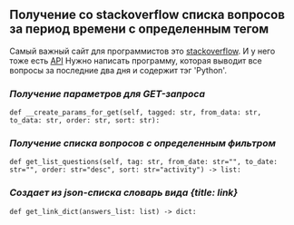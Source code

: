 ## Получение со stackoverflow списка вопросов за период времени с определенным тегом

Самый важный сайт для программистов это [stackoverflow](https://stackoverflow.com/). И у него тоже есть [API](https://api.stackexchange.com/docs)
Нужно написать программу, которая выводит все вопросы за последние два дня и содержит тэг 'Python'.

### *Получение параметров для GET-запроса*
```
def __create_params_for_get(self, tagged: str, from_data: str, to_data: str, order: str, sort: str):
```

### *Получение списка вопросов с определенным фильтром*
```
def get_list_questions(self, tag: str, from_date: str="", to_date: str="", order: str="desc", sort: str="activity") -> list:
```

### *Создает из json-списка словарь вида {title: link}*
```
def get_link_dict(answers_list: list) -> dict:
```